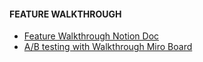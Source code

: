 #### FEATURE WALKTHROUGH

- [Feature Walkthrough Notion Doc](https://www.notion.so/appsmith/Feature-Walkthrough-38030a1b0f5447d0b2fd5e87bcd6276c)
- [A/B testing with Walkthrough Miro Board](https://miro.com/app/board/uXjVM4EPTEk=/)

